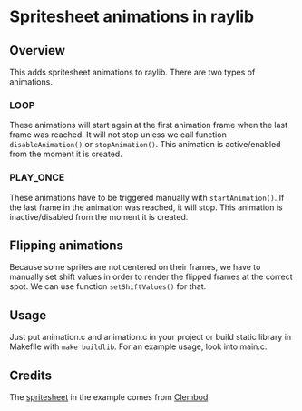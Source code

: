 # Spritesheet animations in raylib

## Overview

This adds spritesheet animations to raylib.
There are two types of animations.

### LOOP

These animations will start again at the first animation frame when the last frame was reached. 
It will not stop unless we call function `disableAnimation()` or `stopAnimation()`.
This animation is active/enabled from the moment it is created.

### PLAY_ONCE

These animations have to be triggered manually with `startAnimation()`.
If the last frame in the animation was reached, it will stop.
This animation is inactive/disabled from the moment it is created.

## Flipping animations

Because some sprites are not centered on their frames, we have to manually set shift values in order to render the flipped frames at the correct spot.
We can use function `setShiftValues()` for that.

## Usage

Just put animation.c and animation.c in your project or build static library in Makefile with `make buildlib`.
For an example usage, look into main.c.

## Credits

The [spritesheet](https://clembod.itch.io/bringer-of-death-free) in the example comes from [Clembod](https://clembod.itch.io).
